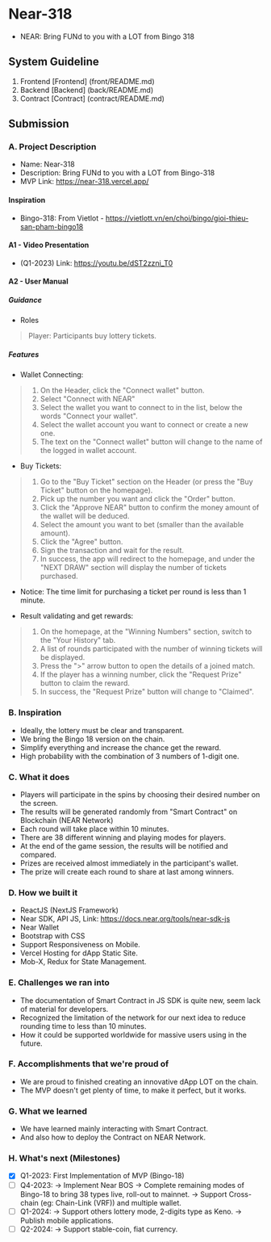 # Near-318

- NEAR: Bring FUNd to you with a LOT from Bingo 318

## System Guideline

1. Frontend [Frontend] (front/README.md)
2. Backend [Backend] (back/README.md)
3. Contract [Contract] (contract/README.md)

## Submission

### A. Project Description

- Name: Near-318
- Description: Bring FUNd to you with a LOT from Bingo-318
- MVP Link: https://near-318.vercel.app/

#### Inspiration

- Bingo-318: From Vietlot - https://vietlott.vn/en/choi/bingo/gioi-thieu-san-pham-bingo18

#### A1 - Video Presentation

- (Q1-2023) Link: https://youtu.be/dST2zzni_T0

#### A2 - User Manual

##### Guidance

- Roles

> Player: Participants buy lottery tickets.

##### Features

- Wallet Connecting:

> 1. On the Header, click the "Connect wallet" button.
> 2. Select "Connect with NEAR"
> 3. Select the wallet you want to connect to in the list, below the words "Connect your wallet".
> 4. Select the wallet account you want to connect or create a new one.
> 5. The text on the "Connect wallet" button will change to the name of the logged in wallet account.

- Buy Tickets:

> 1. Go to the "Buy Ticket" section on the Header (or press the "Buy Ticket" button on the homepage).
> 2. Pick up the number you want and click the "Order" button.
> 3. Click the "Approve NEAR" button to confirm the money amount of the wallet will be deduced.
> 4. Select the amount you want to bet (smaller than the available amount).
> 5. Click the "Agree" button.
> 6. Sign the transaction and wait for the result.
> 7. In success, the app will redirect to the homepage, and under the "NEXT DRAW" section will display the number of tickets purchased.

- Notice: The time limit for purchasing a ticket per round is less than 1 minute.

- Result validating and get rewards:

> 1. On the homepage, at the "Winning Numbers" section, switch to the "Your History" tab.
> 2. A list of rounds participated with the number of winning tickets will be displayed.
> 3. Press the ">" arrow button to open the details of a joined match.
> 4. If the player has a winning number, click the "Request Prize" button to claim the reward.
> 5. In success, the "Request Prize" button will change to "Claimed".

### B. Inspiration

- Ideally, the lottery must be clear and transparent.
- We bring the Bingo 18 version on the chain.
- Simplify everything and increase the chance get the reward.
- High probability with the combination of 3 numbers of 1-digit one.

### C. What it does

- Players will participate in the spins by choosing their desired number on the screen.
- The results will be generated randomly from "Smart Contract" on Blockchain (NEAR Network)
- Each round will take place within 10 minutes.
- There are 38 different winning and playing modes for players.
- At the end of the game session, the results will be notified and compared.
- Prizes are received almost immediately in the participant's wallet.
- The prize will create each round to share at last among winners.

### D. How we built it

- ReactJS (NextJS Framework)
- Near SDK, API JS, Link: https://docs.near.org/tools/near-sdk-js
- Near Wallet
- Bootstrap with CSS
- Support Responsiveness on Mobile.
- Vercel Hosting for dApp Static Site.
- Mob-X, Redux for State Management.

### E. Challenges we ran into

- The documentation of Smart Contract in JS SDK is quite new, seem lack of material for developers.
- Recognized the limitation of the network for our next idea to reduce rounding time to less than 10 minutes.
- How it could be supported worldwide for massive users using in the future.

### F. Accomplishments that we're proud of

- We are proud to finished creating an innovative dApp LOT on the chain.
- The MVP doesn't get plenty of time, to make it perfect, but it works.

### G. What we learned

- We have learned mainly interacting with Smart Contract.
- And also how to deploy the Contract on NEAR Network.

### H. What's next (Milestones)

- [x] Q1-2023: First Implementation of MVP (Bingo-18)
- [ ] Q4-2023:
-> Implement Near BOS
-> Complete remaining modes of Bingo-18 to bring 38 types live, roll-out to mainnet.
-> Support Cross-chain (eg: Chain-Link (VRF)) and multiple wallet.
- [ ] Q1-2024:
-> Support others lottery mode, 2-digits type as Keno.
-> Publish mobile applications.
- [ ] Q2-2024:
-> Support stable-coin, fiat currency.